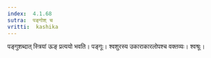 ```yaml
---
index:  4.1.68
sutra:  पङ्गोश् च
vritti:  kashika 
---
```


पङ्गुशब्दात् स्त्रियां ऊङ् प्रत्ययो भवति। पङ्गूः। श्वशुरस्य उकाराकारलोपश्च वक्तव्यः। श्वश्रूः।

